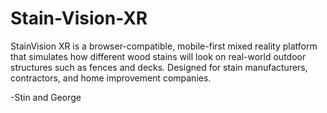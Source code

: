# Stain-Vision-XR
StainVision XR is a browser-compatible, mobile-first mixed reality platform that simulates how different wood stains will look on real-world outdoor structures such as fences and decks. Designed for stain manufacturers, contractors, and home improvement companies.


-Stin and George
